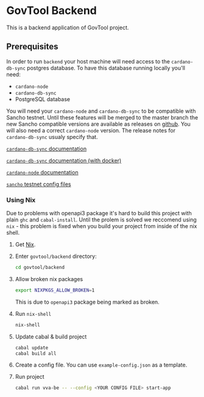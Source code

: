 # GovTool Backend

This is a backend application of GovTool project.

## Prerequisites
In order to run `backend` your host machine will need access to the `cardano-db-sync` postgres database. To have this database running locally you'll need:
* `cardano-node`
* `cardano-db-sync`
* PostgreSQL database

You will need your `cardano-node` and `cardano-db-sync` to be compatible with Sancho testnet. Until these features will be merged to the master branch the new Sancho compatible versions are available as releases on [github](https://github.com/IntersectMBO/cardano-db-sync/releases). You will also need a correct `cardano-node` version. The release notes for `cardano-db-sync` usualy specify that.

[`cardano-db-sync` documentation](https://github.com/IntersectMBO/cardano-db-sync/blob/master/doc/building-running.md)

[`cardano-db-sync` documentation (with docker)](https://github.com/IntersectMBO/cardano-db-sync/blob/master/doc/docker.md)

[`cardano-node` documentation](https://github.com/IntersectMBO/cardano-node/blob/master/README.rst)

[`sancho` testnet config files](https://sancho.network/tutorials/start-node/)

### Using Nix

Due to problems with openapi3 package it's hard to build this project with plain `ghc` and `cabal-install`. Until the prolem is solved we reccomend using `nix` - this problem is fixed when you build your project from inside of the nix shell.

1. Get [Nix](https://nixos.org/download).

2. Enter `govtool/backend` directory:

    ```sh
    cd govtool/backend
    ```

3. Allow broken nix packages

    ```sh
    export NIXPKGS_ALLOW_BROKEN=1
    ```
    This is due to `openapi3` package being marked as broken.

4. Run `nix-shell`

    ```sh
    nix-shell
    ```

5. Update cabal & build project
    ```sh
    cabal update
    cabal build all
    ```
6. Create a config file. You can use `example-config.json` as a template.

7. Run project
    ```sh
    cabal run vva-be -- --config <YOUR CONFIG FILE> start-app
    ```
